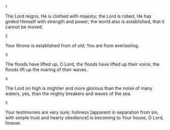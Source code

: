 <sup>1</sup> 

The Lord reigns, He is clothed with majesty; the Lord is robed, He has girded Himself with strength and power; the world also is established, that it cannot be moved. 

<sup>2</sup> 

Your throne is established from of old; You are from everlasting. 

<sup>3</sup> 

The floods have lifted up, O Lord, the floods have lifted up their voice; the floods lift up the roaring of their waves. 

<sup>4</sup> 

The Lord on high is mightier and more glorious than the noise of many waters, yes, than the mighty breakers and waves of the sea. 

<sup>5</sup> 

Your testimonies are very sure; holiness [apparent in separation from sin, with simple trust and hearty obedience] is becoming to Your house, O Lord, forever.